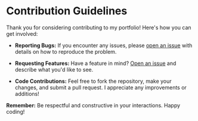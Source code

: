 # Contribution Guidelines

Thank you for considering contributing to my portfolio! Here's how you can get involved:

- **Reporting Bugs:** If you encounter any issues, please [open an issue](https://github.com/nikhilsnayak3473/nikhilsnayak3473/issues/new) with details on how to reproduce the problem.
- **Requesting Features:** Have a feature in mind? [Open an issue](https://github.com/nikhilsnayak3473/nikhilsnayak3473/issues/new) and describe what you'd like to see.

- **Code Contributions:** Feel free to fork the repository, make your changes, and submit a pull request. I appreciate any improvements or additions!

**Remember:** Be respectful and constructive in your interactions. Happy coding!
